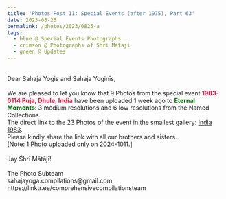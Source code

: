 ```yaml
---
title: 'Photos Post 11: Special Events (after 1975), Part 63'
date: 2023-08-25
permalink: /photos/2023/0825-a
tags:
  - blue @ Special Events Photographs
  - crimson @ Photographs of Shri Mataji
  - green @ Updates
---
```


<p>
<br>
Dear Sahaja Yogis and Sahaja Yoginīs,<br>
<br>
We are pleased to let you know that 9 Photos from the special event <font color="Crimson"><b>1983-0114 Puja, Dhule, India</b></font> have been uploaded 1 week ago to <font color="DarkGreen"><b>Eternal Moments</b></font>: 3 medium resolutions and 6 low resolutions from the Named Collections.<br>
The direct link to the 23 Photos of the event in the smallest gallery: <a href="https://eternalmoments.smugmug.com/Countries/India/1983"> India 1983</a>.<br>
Please kindly share the link with all our brothers and sisters.<br>
[Note: 1 Photo uploaded only on 2024-1011.]<br>
<br>
Jay Śhrī Mātājī!<br>
<br>
The Photo Subteam<br>
sahajayoga.compilations@gmail.com<br>
https://linktr.ee/comprehensivecompilationsteam<br>
</p>